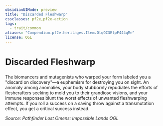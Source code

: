 ```yaml
---
obsidianUIMode: preview
title: "Discarded Fleshwarp"
cssclasses: pf2e,pf2e-action
tags:
  - trait/common
aliases: "Compendium.pf2e.heritages.Item.OtqOC3ElpF444qMe"
license: OGL
---
```

# Discarded Fleshwarp

### 






The biomancers and mutagenists who warped your form labeled you a "discard on discovery"—a euphemism for destroying you on sight. An anomaly among anomalies, your body stubbornly repudiates the efforts of fleshcrafters seeking to mold you to their grandiose visions, and your immune responses blunt the worst effects of unwanted fleshwarping attempts. If you roll a success on a saving throw against a transmutation effect, you get a critical success instead.

*Source: Pathfinder Lost Omens: Impossible Lands*
*OGL*
